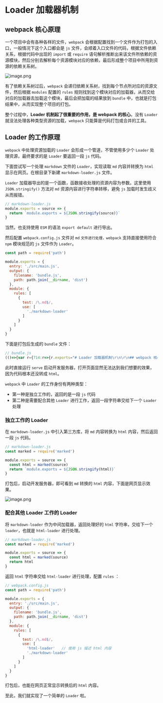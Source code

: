 # Loader 加载器机制

## webpack 核心原理

一个项目中会有各种各样的文件，`webpack` 会根据配置找到一个文件作为打包的入口，一般情况下这个入口都会是 `js` 文件，会顺着入口文件的代码，根据文件依赖关系，根据代码中出现的 `import` 或 `require` 语句解析推断出来该文件所依赖的资源模块，然后分别去解析每个资源模块对应的依赖，最后形成整个项目中所用到资源的依赖关系树。

![image.png](https://i.loli.net/2020/11/24/QeKXT5DVR48aHly.png)

有了依赖关系树过后，`webpack` 会递归依赖关系树，找到每个节点所对应的资源文件，然后根据 `modules` 配置的 `rules` 规则找到这个模块对应的加载器，从而交给对应的加载器去加载这个模块，最后会把加载的结果放到 `bundle` 中，也就是打包结果中，从而实现整个项目的打包。

整个过程中，**Loader 机制起了很重要的作用，是 webpack 的核心**。没有 `Loader` 就没法处理各种类型资源的加载，`webpack` 只能算是代码打包或合并的工具。

## Loader 的工作原理

`webpack` 中处理资源加载的 `Loader` 会形成一个管道，不管使用多少个 `Loader` 处理资源，最终要求的是 `Loader` 要返回一段 `js` 代码。

下面尝试写一个处理 `markdown` 文件的 `Loader`，实现读取 `md` 内容并转换为 `html` 显示在网页。在根目录下新建 `markdown-loader.js` 文件。

`Loader` 加载器导出的是一个函数，函数接收处理的资源内容为参数。这里使用 `JSON.stringify()` 方法对 `md` 资源内容进行字符串转移，避免 `js` 加载时发生歧义从而报错。

```javascript
// markdown-loader.js
module.exports = source => {
  return `module.exports = ${JSON.stringify(source)}`
}
```

当然，也支持使用 `ESM` 的语法 `export default` 进行导出。

然后配置 `webpack.config.js` 文件对 `md` `文件进行处理，webpack` 支持直接使用符合 `npm` 模块规范的 `js` 文件作为 `Loader`。

```javascript
const path = require('path')

module.exports = {
  entry: './src/main.js',
  output: {
    filename: 'bundle.js',
    path: path.join(__dirname, 'dist')
  },
  module: {
    rules: [
      {
        test: /\.md$/,
        use: [
          './markdown-loader'
        ]
      }
    ]
  }
}
```

下面是打包后生成的 `bundle` 文件：

```javascript
// bundle.js
(()=>{var r={714:r=>{r.exports="# Loader 加载器机制\r\n\r\n## webpack 核心原理\r\n\r\n一个项目中会有各种各样的文件，`webpack` 会根据配置找到一个文件作为打包的入口，一般情况下这个入口都会是 `js` 文件，会顺着入口文件的代码，根据文件依赖关系，根据代码中出现的 `import` 或 `require` 语句解析推断出来该文件所依赖的资源模块，然后分别去解析每个资源模块对应的依赖，最后形成整个项目中所用到资源的依赖关系树。"}},e={};function t(n){if(e[n])return e[n].exports;var o=e[n]={exports:{}};return r[n](o,o.exports,t),o.exports}t.n=r=>{var e=r&&r.__esModule?()=>r.default:()=>r;return t.d(e,{a:e}),e},t.d=(r,e)=>{for(var n in e)t.o(e,n)&&!t.o(r,n)&&Object.defineProperty(r,n,{enumerable:!0,get:e[n]})},t.o=(r,e)=>Object.prototype.hasOwnProperty.call(r,e),(()=>{"use strict";var r=t(714),e=t.n(r);document.write(e())})()})();
```

此时直接运行 `serve` 启动开发服务器，打开页面显然无法达到我们想要的效果，因为代码根本还没转成 `html`。

`webpack` 中 `Loader` 的工作身份有两种类型：

- 第一种是独立工作的，返回的是一段 `js` 代码
- 第二种是需要配合其他 `Loader` 进行工作，返回一段字符串交给下一个 `Loader` 处理

### 独立工作的 Loader

在 `markdown-loader.js` 中引入第三方库，将 `md` 内容转换为 `html` 内容，然后返回一段 `js` 代码。

```javascript
// markdown-loader.js
const marked = require('marked')

module.exports = source => {
  const html = marked(source)
  return `module.exports = ${JSON.stringify(html)}`
}
```

打包后，启动开发服务器，即可看到 `md` 转换的 `html` 内容，下面是网页显示效果。

![image.png](https://i.loli.net/2020/12/02/UBDIPtmysVCuYRg.png)

### 配合其他 Loader 工作的 Loader

将 `markdown-loader` 作为中间加载器，返回处理好的 `html` 字符串，交给下一个 `loader`，也就是 `html-loader` 进行处理。

```javascript
// markdown-loader.js
const marked = require('marked')

module.exports = source => {
  const html = marked(source)
  return html
}
```

返回 `html` 字符串交给 `html-loader` 进行处理，配置 `rules` ：

```javascript
// webpack.config.js
const path = require('path')

module.exports = {
  entry: './src/main.js',
  output: {
    filename: 'bundle.js',
    path: path.join(__dirname, 'dist')
  },
  module: {
    rules: [
      {
        test: /\.md$/,
        use: [
          'html-loader'   // 使用 js 描述 html 内容
          './markdown-loader'
        ]
      }
    ]
  }
}
```

打包后，也能在网页正常显示转换后的 `html` 内容。

至此，我们就实现了一个简单的 `Loader` 啦。